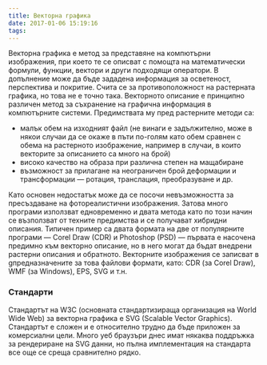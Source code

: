 ```yaml
---
title: Векторна графика
date: 2017-01-06 15:19:16
tags:
---
```

Векторна графика е метод за представяне на компютърни изображения, при което те се описват с помощта на математически формули, функции, вектори и други подходящи оператори. В допълнение може да бъде зададена информация за осветеност, перспектива и покритие. Счита се за противоположност на растерната графика, но това не е точно така. Векторното описание е принципно различен метод за съхранение на графична информация в компютърните системи. Предимствата му пред растерните методи са:

* малък обем на изходният файл (не винаги е задължително, може в някои случаи да се окаже в пъти по-голям като обем сравнен с обема на растерното изображение, например в случаи, в които векторите за описанието са много на брой)
* високо качество на образа при различна степен на мащабиране
* възможност за прилагане на неограничен брой деформации и трансформации — ротация, транслация, преобразуване и др.

Като основен недостатък може да се посочи невъзможността за пресъздаване на фотореалистични изображения. Затова много програми използват едновременно и двата метода като по този начин се възползват от техните предимства и се получават хибридни описания. Типичен пример са двата формата на две от популярните програми — Corel Draw (CDR) и Photoshop (PSD) — първата е насочена предимно към векторно описание, но в него могат да бъдат внедрени растерни описания и обратното. Векторните изображения се записват в gпредназначените за това файлови формати, като: CDR (за Corel Draw), WMF (за Windows), EPS, SVG и т.н.

### Стандарти

Стандартът на W3C (основната стандартизираща организация на World Wide Web) за векторна графика е SVG (Scalable Vector Graphics). Стандартът е сложен и е относително трудно да бъде приложен за комерсиални цели. Много уеб браузъри днес имат някаква поддръжка за рендериране на SVG данни, но пълна имплементация на стандарта все още се среща сравнително рядко.

